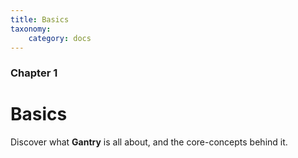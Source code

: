 ```yaml
---
title: Basics
taxonomy:
    category: docs
---
```


### Chapter 1

# Basics

Discover what **Gantry** is all about, and the core-concepts behind it.